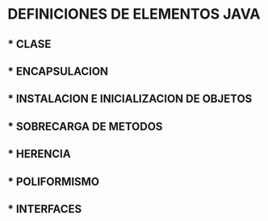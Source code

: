 # DEFINICIONES DE ELEMENTOS JAVA

## * CLASE

## * ENCAPSULACION

## * INSTALACION E INICIALIZACION DE OBJETOS

## * SOBRECARGA DE METODOS

## * HERENCIA

## * POLIFORMISMO

## * INTERFACES
